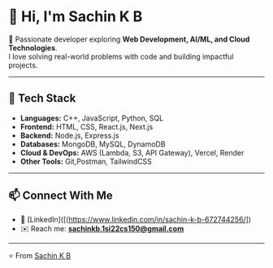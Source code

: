 # 👋 Hi, I'm Sachin K B  

🚀 Passionate developer exploring **Web Development, AI/ML, and Cloud Technologies**.  
I love solving real-world problems with code and building impactful projects.  

---

## 🔧 Tech Stack
- **Languages:** C++, JavaScript, Python, SQL  
- **Frontend:** HTML, CSS, React.js, Next.js  
- **Backend:** Node.js, Express.js  
- **Databases:** MongoDB, MySQL, DynamoDB  
- **Cloud & DevOps:** AWS (Lambda, S3, API Gateway), Vercel, Render  
- **Other Tools:** Git,Postman, TailwindCSS  

---


## 📫 Connect With Me
- 💼 [LinkedIn]([(https://www.linkedin.com/in/sachin-k-b-672744256/])  
- ✉️ Reach me: **sachinkb.1si22cs150@gmail.com**

---
⭐️ From [Sachin K B](https://github.com/sachinkb137)  
